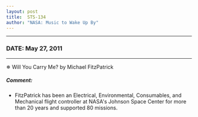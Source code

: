 ```yaml
---
layout: post
title:  STS-134
author: "NASA: Music to Wake Up By"
---
```


----
### DATE: May 27, 2011
----
✵ Will You Carry Me? by Michael FitzPatrick

##### Comment:
* FitzPatrick has been an Electrical, Environmental, Consumables, and Mechanical flight controller at NASA's Johnson Space Center for more than 20 years and supported 80 missions.
